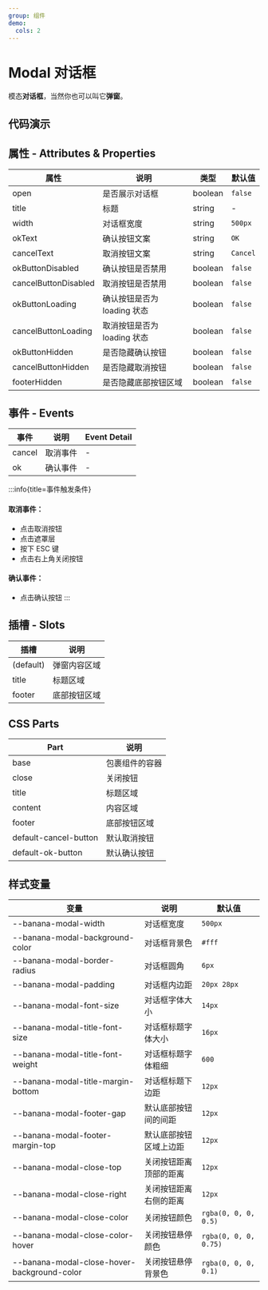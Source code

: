 ```yaml
---
group: 组件
demo:
  cols: 2
---
```


# Modal 对话框

模态**对话框**，当然你也可以叫它**弹窗**。

## 代码演示

<code src="./demos/basicUsage.tsx"></code>
<code src="./demos/overflow.tsx"></code>
<code src="./demos/customWidth.tsx"></code>
<code src="./demos/buttonText.tsx"></code>
<code src="./demos/buttonStatus.tsx"></code>
<code src="./demos/customFooter.tsx"></code>

## 属性 - Attributes & Properties

| 属性                 | 说明                        | 类型    | 默认值   |
| -------------------- | --------------------------- | ------- | -------- |
| open                 | 是否展示对话框              | boolean | `false`  |
| title                | 标题                        | string  | -        |
| width                | 对话框宽度                  | string  | `500px`  |
| okText               | 确认按钮文案                | string  | `OK`     |
| cancelText           | 取消按钮文案                | string  | `Cancel` |
| okButtonDisabled     | 确认按钮是否禁用            | boolean | `false`  |
| cancelButtonDisabled | 取消按钮是否禁用            | boolean | `false`  |
| okButtonLoading      | 确认按钮是否为 loading 状态 | boolean | `false`  |
| cancelButtonLoading  | 取消按钮是否为 loading 状态 | boolean | `false`  |
| okButtonHidden       | 是否隐藏确认按钮            | boolean | `false`  |
| cancelButtonHidden   | 是否隐藏取消按钮            | boolean | `false`  |
| footerHidden         | 是否隐藏底部按钮区域        | boolean | `false`  |

## 事件 - Events

| 事件   | 说明     | Event Detail |
| ------ | -------- | ------------ |
| cancel | 取消事件 | -            |
| ok     | 确认事件 | -            |

:::info{title=事件触发条件}

#### 取消事件：

- 点击取消按钮
- 点击遮罩层
- 按下 ESC 键
- 点击右上角关闭按钮

#### 确认事件：

- 点击确认按钮
  :::

## 插槽 - Slots

| 插槽      | 说明         |
| --------- | ------------ |
| (default) | 弹窗内容区域 |
| title     | 标题区域     |
| footer    | 底部按钮区域 |

## CSS Parts

| Part                  | 说明           |
| --------------------- | -------------- |
| base                  | 包裹组件的容器 |
| close                 | 关闭按钮       |
| title                 | 标题区域       |
| content               | 内容区域       |
| footer                | 底部按钮区域   |
| default-cancel-button | 默认取消按钮   |
| default-ok-button     | 默认确认按钮   |

## 样式变量

| 变量                                        | 说明                   | 默认值                |
| ------------------------------------------- | ---------------------- | --------------------- |
| --banana-modal-width                        | 对话框宽度             | `500px`               |
| --banana-modal-background-color             | 对话框背景色           | `#fff`                |
| --banana-modal-border-radius                | 对话框圆角             | `6px`                 |
| --banana-modal-padding                      | 对话框内边距           | `20px 28px`           |
| --banana-modal-font-size                    | 对话框字体大小         | `14px`                |
| --banana-modal-title-font-size              | 对话框标题字体大小     | `16px`                |
| --banana-modal-title-font-weight            | 对话框标题字体粗细     | `600`                 |
| --banana-modal-title-margin-bottom          | 对话框标题下边距       | `12px`                |
| --banana-modal-footer-gap                   | 默认底部按钮间的间距   | `12px`                |
| --banana-modal-footer-margin-top            | 默认底部按钮区域上边距 | `12px`                |
| --banana-modal-close-top                    | 关闭按钮距离顶部的距离 | `12px`                |
| --banana-modal-close-right                  | 关闭按钮距离右侧的距离 | `12px`                |
| --banana-modal-close-color                  | 关闭按钮颜色           | `rgba(0, 0, 0, 0.5)`  |
| --banana-modal-close-color-hover            | 关闭按钮悬停颜色       | `rgba(0, 0, 0, 0.75)` |
| --banana-modal-close-hover-background-color | 关闭按钮悬停背景色     | `rgba(0, 0, 0, 0.1)`  |
